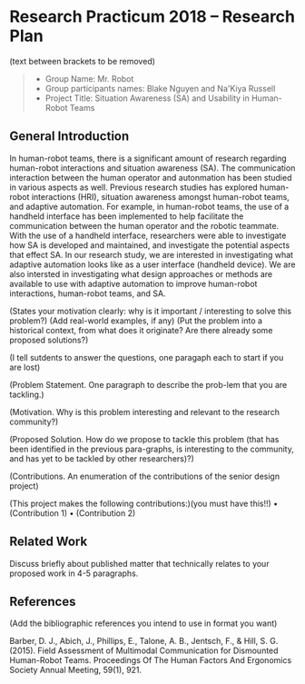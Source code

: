 # Research Practicum 2018 – Research Plan
(text between brackets to be removed)

> * Group Name: Mr. Robot
> * Group participants names: Blake Nguyen and Na'Kiya Russell
> * Project Title: Situation Awareness (SA) and Usability in Human-Robot Teams

## General Introduction
In human-robot teams, there is a significant amount of research regarding human-robot interactions and situation awareness (SA). The communication interaction between the human operator and autonmation has been studied in various aspects as well. Previous research studies has explored human-robot interactions (HRI), situation awareness amongst human-robot teams, and adaptive automation. For example, in human-robot teams, the use of a handheld interface has been implemented to help facilitate the communication between the human operator and the robotic teammate. With the use of a handheld interface, researchers were able to investigate how SA is developed and maintained, and investigate the potential aspects that effect SA. In our research study, we are interested in investigating what adaptive automation looks like as a user interface (handheld device). We are also intersted in investigating what design approaches or methods are available to use with adaptive automation to improve human-robot interactions, human-robot teams, and SA.

(States your motivation clearly: why is it important / interesting to solve this problem?)
(Add real-world examples, if any)
(Put the problem into a historical context, from what does it originate? Are there already some proposed solutions?)

(I tell sutdents to answer the questions, one paragaph each to start if you are lost)

(Problem Statement. One paragraph to describe the prob-lem that you are tackling.)

(Motivation. Why is this problem interesting and relevant to the research community?)

(Proposed Solution. How do we propose to tackle this problem (that has been identified in the previous para-graphs, is interesting to the community, and has yet to be tackled by other researchers)?)

(Contributions. An enumeration of the contributions of the senior design project)

(This project makes the following contributions:)(you must have this!!)
•	(Contribution 1)
•	(Contribution 2)


## Related Work

Discuss briefly about published matter that technically relates to your proposed work in 4-5 paragraphs.



## References

(Add the bibliographic references you intend to use in format you want)

Barber, D. J., Abich, J., Phillips, E., Talone, A. B., Jentsch, F., & Hill, S. G. (2015). Field Assessment of Multimodal Communication for Dismounted Human-Robot Teams. Proceedings Of The Human Factors And Ergonomics Society Annual Meeting, 59(1), 921. 






